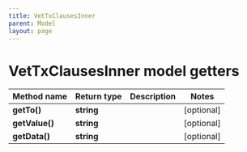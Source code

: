 ```yaml
---
title: VetTxClausesInner
parent: Model
layout: page
---
```


# VetTxClausesInner model getters

Method name | Return type | Description | Notes
------------ | ------------- | ------------- | -------------
**getTo()** | **string** |  | [optional]
**getValue()** | **string** |  | [optional]
**getData()** | **string** |  | [optional]

